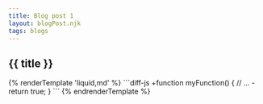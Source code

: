 ```yaml
---
title: Blog post 1
layout: blogPost.njk
tags: blogs
---
```

<h2>{{ title }}</h2>
<p> 
{% renderTemplate 'liquid,md' %}
```diff-js
+function myFunction() {
   // …
-  return true;
 }
```
{% endrenderTemplate %}
</p>
